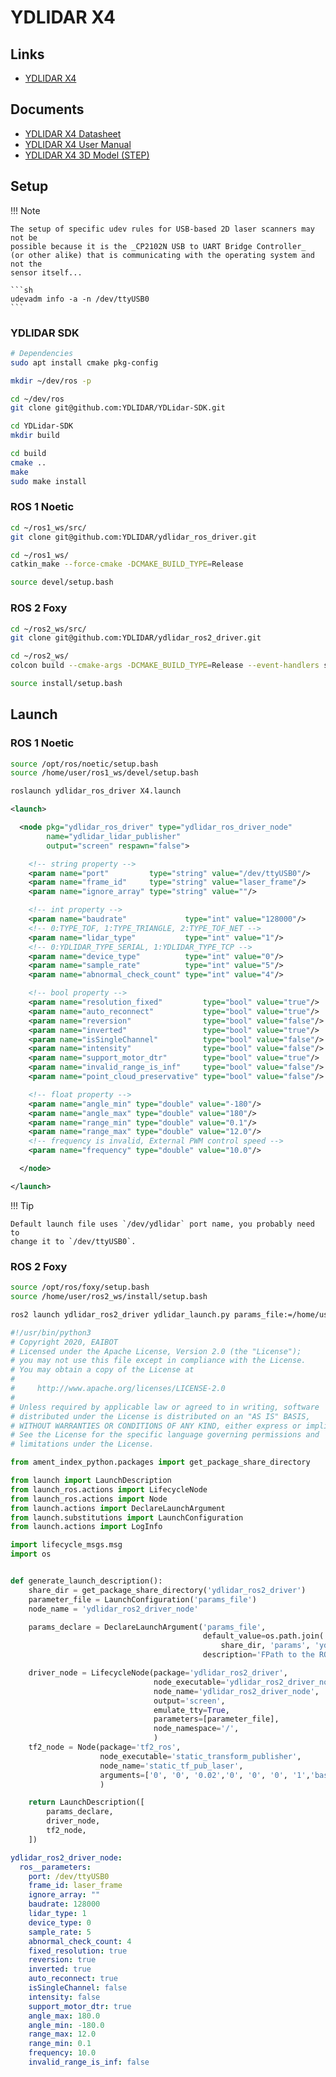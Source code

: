 # YDLIDAR X4

## Links

- [YDLIDAR X4](https://www.ydlidar.com/products/view/5.html)

## Documents

- [YDLIDAR X4 Datasheet](../../../assets/sensors/lidar2d/ydlidar_x4/ydlidar_x4_datasheet.pdf)
- [YDLIDAR X4 User Manual](../../../assets/sensors/lidar2d/ydlidar_x4/ydlidar_x4_user-manual.pdf)
- [YDLIDAR X4 3D Model (STEP)](../../../assets/sensors/lidar2d/ydlidar_x4/ydlidar_x4_3d-model.step)

## Setup

!!! Note

    The setup of specific udev rules for USB-based 2D laser scanners may not be
    possible because it is the _CP2102N USB to UART Bridge Controller_
    (or other alike) that is communicating with the operating system and not the
    sensor itself...

    ```sh
    udevadm info -a -n /dev/ttyUSB0
    ```

### YDLIDAR SDK

```sh
# Dependencies
sudo apt install cmake pkg-config

mkdir ~/dev/ros -p

cd ~/dev/ros
git clone git@github.com:YDLIDAR/YDLidar-SDK.git

cd YDLidar-SDK
mkdir build

cd build
cmake ..
make
sudo make install
```

### ROS 1 Noetic

```sh
cd ~/ros1_ws/src/
git clone git@github.com:YDLIDAR/ydlidar_ros_driver.git

cd ~/ros1_ws/
catkin_make --force-cmake -DCMAKE_BUILD_TYPE=Release

source devel/setup.bash
```

### ROS 2 Foxy

```sh
cd ~/ros2_ws/src/
git clone git@github.com:YDLIDAR/ydlidar_ros2_driver.git

cd ~/ros2_ws/
colcon build --cmake-args -DCMAKE_BUILD_TYPE=Release --event-handlers summary+ status+ console_cohesion+ console_direct+ console_start_end+ console_stderr+

source install/setup.bash
```

## Launch

### ROS 1 Noetic

```sh
source /opt/ros/noetic/setup.bash
source /home/user/ros1_ws/devel/setup.bash

roslaunch ydlidar_ros_driver X4.launch
```

```xml title="X4.launch"
<launch>

  <node pkg="ydlidar_ros_driver" type="ydlidar_ros_driver_node"
        name="ydlidar_lidar_publisher"
        output="screen" respawn="false">

    <!-- string property -->
    <param name="port"         type="string" value="/dev/ttyUSB0"/>
    <param name="frame_id"     type="string" value="laser_frame"/>
    <param name="ignore_array" type="string" value=""/>

    <!-- int property -->
    <param name="baudrate"             type="int" value="128000"/>
    <!-- 0:TYPE_TOF, 1:TYPE_TRIANGLE, 2:TYPE_TOF_NET -->
    <param name="lidar_type"           type="int" value="1"/>
    <!-- 0:YDLIDAR_TYPE_SERIAL, 1:YDLIDAR_TYPE_TCP -->
    <param name="device_type"          type="int" value="0"/>
    <param name="sample_rate"          type="int" value="5"/>
    <param name="abnormal_check_count" type="int" value="4"/>

    <!-- bool property -->
    <param name="resolution_fixed"         type="bool" value="true"/>
    <param name="auto_reconnect"           type="bool" value="true"/>
    <param name="reversion"                type="bool" value="false"/>
    <param name="inverted"                 type="bool" value="true"/>
    <param name="isSingleChannel"          type="bool" value="false"/>
    <param name="intensity"                type="bool" value="false"/>
    <param name="support_motor_dtr"        type="bool" value="true"/>
    <param name="invalid_range_is_inf"     type="bool" value="false"/>
    <param name="point_cloud_preservative" type="bool" value="false"/>

    <!-- float property -->
    <param name="angle_min" type="double" value="-180"/>
    <param name="angle_max" type="double" value="180"/>
    <param name="range_min" type="double" value="0.1"/>
    <param name="range_max" type="double" value="12.0"/>
    <!-- frequency is invalid, External PWM control speed -->
    <param name="frequency" type="double" value="10.0"/>

  </node>

</launch>
```

!!! Tip

    Default launch file uses `/dev/ydlidar` port name, you probably need to
    change it to `/dev/ttyUSB0`.

### ROS 2 Foxy

```sh
source /opt/ros/foxy/setup.bash
source /home/user/ros2_ws/install/setup.bash

ros2 launch ydlidar_ros2_driver ydlidar_launch.py params_file:=/home/user/ros2_ws/src/ydlidar_ros2_driver/params/X4.yaml
```

```py title="ydlidar_launch.py"
#!/usr/bin/python3
# Copyright 2020, EAIBOT
# Licensed under the Apache License, Version 2.0 (the "License");
# you may not use this file except in compliance with the License.
# You may obtain a copy of the License at
#
#     http://www.apache.org/licenses/LICENSE-2.0
#
# Unless required by applicable law or agreed to in writing, software
# distributed under the License is distributed on an "AS IS" BASIS,
# WITHOUT WARRANTIES OR CONDITIONS OF ANY KIND, either express or implied.
# See the License for the specific language governing permissions and
# limitations under the License.

from ament_index_python.packages import get_package_share_directory

from launch import LaunchDescription
from launch_ros.actions import LifecycleNode
from launch_ros.actions import Node
from launch.actions import DeclareLaunchArgument
from launch.substitutions import LaunchConfiguration
from launch.actions import LogInfo

import lifecycle_msgs.msg
import os


def generate_launch_description():
    share_dir = get_package_share_directory('ydlidar_ros2_driver')
    parameter_file = LaunchConfiguration('params_file')
    node_name = 'ydlidar_ros2_driver_node'

    params_declare = DeclareLaunchArgument('params_file',
                                           default_value=os.path.join(
                                               share_dir, 'params', 'ydlidar.yaml'),
                                           description='FPath to the ROS2 parameters file to use.')

    driver_node = LifecycleNode(package='ydlidar_ros2_driver',
                                node_executable='ydlidar_ros2_driver_node',
                                node_name='ydlidar_ros2_driver_node',
                                output='screen',
                                emulate_tty=True,
                                parameters=[parameter_file],
                                node_namespace='/',
                                )
    tf2_node = Node(package='tf2_ros',
                    node_executable='static_transform_publisher',
                    node_name='static_tf_pub_laser',
                    arguments=['0', '0', '0.02','0', '0', '0', '1','base_link','laser_frame'],
                    )

    return LaunchDescription([
        params_declare,
        driver_node,
        tf2_node,
    ])
```

```yaml title="X4.yaml"
ydlidar_ros2_driver_node:
  ros__parameters:
    port: /dev/ttyUSB0
    frame_id: laser_frame
    ignore_array: ""
    baudrate: 128000
    lidar_type: 1
    device_type: 0
    sample_rate: 5
    abnormal_check_count: 4
    fixed_resolution: true
    reversion: true
    inverted: true
    auto_reconnect: true
    isSingleChannel: false
    intensity: false
    support_motor_dtr: true
    angle_max: 180.0
    angle_min: -180.0
    range_max: 12.0
    range_min: 0.1
    frequency: 10.0
    invalid_range_is_inf: false
```
